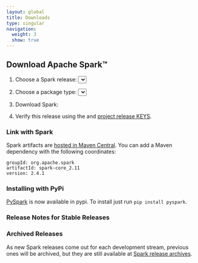 ```yaml
---
layout: global
title: Downloads
type: singular
navigation:
  weight: 3
  show: true
---
```


<script type="text/javascript">
$(document).ready(function() {
  initDownloads();
  initReleaseNotes();
});
</script>

## Download Apache Spark&trade;

1. Choose a Spark release:
  <select id="sparkVersionSelect" onChange="javascript:onVersionSelect();"></select><br>

2. Choose a package type:
  <select id="sparkPackageSelect" onChange="javascript:onPackageSelect();"></select><br>

3. Download Spark: <span id="spanDownloadLink"></span>

4. Verify this release using the <span id="sparkDownloadVerify"></span> and [project release KEYS](https://www.apache.org/dist/spark/KEYS).

### Link with Spark
Spark artifacts are [hosted in Maven Central](https://search.maven.org/search?q=g:org.apache.spark). You can add a Maven dependency with the following coordinates:

    groupId: org.apache.spark
    artifactId: spark-core_2.11
    version: 2.4.1

### Installing with PyPi
<a href="https://pypi.org/project/pyspark/">PySpark</a> is now available in pypi. To install just run `pip install pyspark`.

### Release Notes for Stable Releases

<ul id="sparkReleaseNotes"></ul>

### Archived Releases

As new Spark releases come out for each development stream, previous ones will be archived, but they are still available at [Spark release archives](https://archive.apache.org/dist/spark/).


